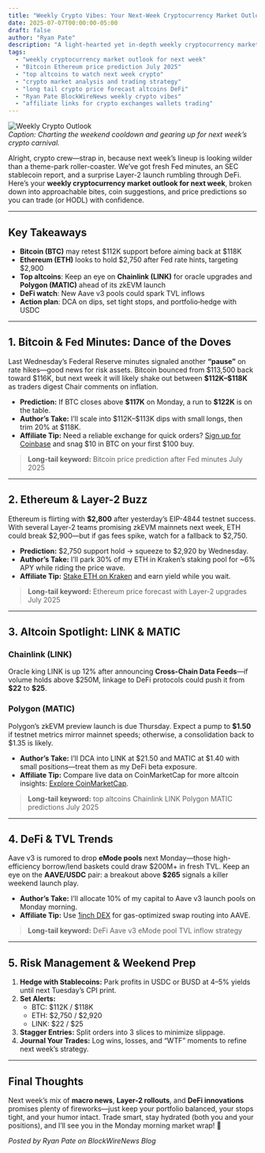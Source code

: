 ```yaml
---
title: "Weekly Crypto Vibes: Your Next-Week Cryptocurrency Market Outlook & Predictions"
date: 2025-07-07T00:00:00-05:00
draft: false
author: "Ryan Pate"
description: "A light-hearted yet in-depth weekly cryptocurrency market outlook for next week—covering Bitcoin and Ethereum price predictions, top altcoin opportunities, DeFi headlines, and must-watch technical levels with actionable recommendations."
tags:
  - "weekly cryptocurrency market outlook for next week"
  - "Bitcoin Ethereum price prediction July 2025"
  - "top altcoins to watch next week crypto"
  - "crypto market analysis and trading strategy"
  - "long tail crypto price forecast altcoins DeFi"
  - "Ryan Pate BlockWireNews weekly crypto vibes"
  - "affiliate links for crypto exchanges wallets trading"
---
```


![Weekly Crypto Outlook](https://source.unsplash.com/1200x400/?cryptocurrency,charts)  
*Caption: Charting the weekend cooldown and gearing up for next week’s crypto carnival.*

Alright, crypto crew—strap in, because next week’s lineup is looking wilder than a theme-park roller-coaster. We’ve got fresh Fed minutes, an SEC stablecoin report, and a surprise Layer-2 launch rumbling through DeFi. Here’s your **weekly cryptocurrency market outlook for next week**, broken down into approachable bites, coin suggestions, and price predictions so you can trade (or HODL) with confidence.

---

## Key Takeaways

- **Bitcoin (BTC)** may retest \$112K support before aiming back at \$118K  
- **Ethereum (ETH)** looks to hold \$2,750 after Fed rate hints, targeting \$2,900  
- **Top altcoins**: Keep an eye on **Chainlink (LINK)** for oracle upgrades and **Polygon (MATIC)** ahead of its zkEVM launch  
- **DeFi watch**: New Aave v3 pools could spark TVL inflows  
- **Action plan**: DCA on dips, set tight stops, and portfolio‐hedge with USDC

---

## 1. Bitcoin & Fed Minutes: Dance of the Doves

Last Wednesday’s Federal Reserve minutes signaled another **“pause”** on rate hikes—good news for risk assets. Bitcoin bounced from \$113,500 back toward \$116K, but next week it will likely shake out between **\$112K–\$118K** as traders digest Chair comments on inflation.

- **Prediction:** If BTC closes above **\$117K** on Monday, a run to **\$122K** is on the table.  
- **Author’s Take:** I’ll scale into \$112K–\$113K dips with small longs, then trim 20% at \$118K.  
- **Affiliate Tip:** Need a reliable exchange for quick orders? [Sign up for Coinbase](https://www.coinbase.com/join/ryanpate) and snag \$10 in BTC on your first \$100 buy.

> **Long-tail keyword:** Bitcoin price prediction after Fed minutes July 2025

---

## 2. Ethereum & Layer-2 Buzz

Ethereum is flirting with **\$2,800** after yesterday’s EIP-4844 testnet success. With several Layer-2 teams promising zkEVM mainnets next week, ETH could break \$2,900—but if gas fees spike, watch for a fallback to \$2,750.

- **Prediction:** \$2,750 support hold → squeeze to \$2,920 by Wednesday.  
- **Author’s Take:** I’ll park 30% of my ETH in Kraken’s staking pool for ~6% APY while riding the price wave.  
- **Affiliate Tip:** [Stake ETH on Kraken](https://www.kraken.com/signup?ref=RYANPATE) and earn yield while you wait.

> **Long-tail keyword:** Ethereum price forecast with Layer-2 upgrades July 2025

---

## 3. Altcoin Spotlight: LINK & MATIC

### Chainlink (LINK)  
Oracle king LINK is up 12% after announcing **Cross-Chain Data Feeds**—if volume holds above \$250M, linkage to DeFi protocols could push it from **\$22** to **\$25**.

### Polygon (MATIC)  
Polygon’s zkEVM preview launch is due Thursday. Expect a pump to **\$1.50** if testnet metrics mirror mainnet speeds; otherwise, a consolidation back to \$1.35 is likely.

- **Author’s Take:** I’ll DCA into LINK at \$21.50 and MATIC at \$1.40 with small positions—treat them as my DeFi beta exposure.  
- **Affiliate Tip:** Compare live data on CoinMarketCap for more altcoin insights: [Explore CoinMarketCap](https://coinmarketcap.com/?ref=ryanpate).

> **Long-tail keyword:** top altcoins Chainlink LINK Polygon MATIC predictions July 2025

---

## 4. DeFi & TVL Trends

Aave v3 is rumored to drop **eMode pools** next Monday—those high-efficiency borrow/lend baskets could draw \$200M+ in fresh TVL. Keep an eye on the **AAVE/USDC** pair: a breakout above **\$265** signals a killer weekend launch play.

- **Author’s Take:** I’ll allocate 10% of my capital to Aave v3 launch pools on Monday morning.  
- **Affiliate Tip:** Use [1inch DEX](https://app.1inch.io/?ref=ryanpate) for gas-optimized swap routing into AAVE.

> **Long-tail keyword:** DeFi Aave v3 eMode pool TVL inflow strategy

---

## 5. Risk Management & Weekend Prep

1. **Hedge with Stablecoins:** Park profits in USDC or BUSD at 4–5% yields until next Tuesday’s CPI print.  
2. **Set Alerts:**  
   - BTC: \$112K / \$118K  
   - ETH: \$2,750 / \$2,920  
   - LINK: \$22 / \$25  
3. **Stagger Entries:** Split orders into 3 slices to minimize slippage.  
4. **Journal Your Trades:** Log wins, losses, and “WTF” moments to refine next week’s strategy.

---

## Final Thoughts

Next week’s mix of **macro news**, **Layer-2 rollouts**, and **DeFi innovations** promises plenty of fireworks—just keep your portfolio balanced, your stops tight, and your humor intact. Trade smart, stay hydrated (both you and your positions), and I’ll see you in the Monday morning market wrap! 🚀

*Posted by Ryan Pate on BlockWireNews Blog*  